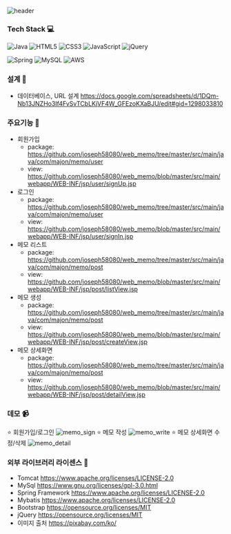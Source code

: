 ![header](https://capsule-render.vercel.app/api?type=egg&color=auto&height=300&section=header&text=Memo&fontSize=90)

### Tech Stack :computer:
![Java](https://img.shields.io/badge/java-%23ED8B00.svg?style=for-the-badge&logo=java&logoColor=white) ![HTML5](https://img.shields.io/badge/html5-%23E34F26.svg?style=for-the-badge&logo=html5&logoColor=white) ![CSS3](https://img.shields.io/badge/css3-%231572B6.svg?style=for-the-badge&logo=css3&logoColor=white) ![JavaScript](https://img.shields.io/badge/javascript-%23323330.svg?style=for-the-badge&logo=javascript&logoColor=%23F7DF1E) ![jQuery](https://img.shields.io/badge/jquery-%230769AD.svg?style=for-the-badge&logo=jquery&logoColor=white)

![Spring](https://img.shields.io/badge/spring-%236DB33F.svg?style=for-the-badge&logo=spring&logoColor=white) ![MySQL](https://img.shields.io/badge/mysql-%2300f.svg?style=for-the-badge&logo=mysql&logoColor=white) ![AWS](https://img.shields.io/badge/AWS-%23FF9900.svg?style=for-the-badge&logo=amazon-aws&logoColor=white)
### 설계 :wrench:
- 데이터베이스, URL 설계
https://docs.google.com/spreadsheets/d/1DQm-Nb13JNZHo3If4FvSvTCbLKjVF4W_GFEzoKXaBJU/edit#gid=1298033810
### 주요기능 :nut_and_bolt:
- 회원가입
  - package: https://github.com/joseph58080/web_memo/tree/master/src/main/java/com/majon/memo/user
  - view: https://github.com/joseph58080/web_memo/blob/master/src/main/webapp/WEB-INF/jsp/user/signUp.jsp
- 로그인
  - package: https://github.com/joseph58080/web_memo/tree/master/src/main/java/com/majon/memo/user
  - view: https://github.com/joseph58080/web_memo/blob/master/src/main/webapp/WEB-INF/jsp/user/signIn.jsp
- 메모 리스트
  - package: https://github.com/joseph58080/web_memo/tree/master/src/main/java/com/majon/memo/post
  - view: https://github.com/joseph58080/web_memo/blob/master/src/main/webapp/WEB-INF/jsp/post/listView.jsp
- 메모 생성
  - package: https://github.com/joseph58080/web_memo/tree/master/src/main/java/com/majon/memo/post
  - view: https://github.com/joseph58080/web_memo/blob/master/src/main/webapp/WEB-INF/jsp/post/createView.jsp
- 메모 상세화면
  - package: https://github.com/joseph58080/web_memo/tree/master/src/main/java/com/majon/memo/post
  - view: https://github.com/joseph58080/web_memo/blob/master/src/main/webapp/WEB-INF/jsp/post/detailView.jsp
### 데모 :video_camera:
:star: 회원가입/로그인 ![memo_sign](https://user-images.githubusercontent.com/55569244/136695486-fe975507-fada-43d5-956c-7a9526cbb82f.gif)
:star: 메모 작성 ![memo_write](https://user-images.githubusercontent.com/55569244/136695501-1f65d350-178c-414a-9960-ad1213861bdc.gif)
:star: 메모 상세화면 수정/삭제 ![memo_detail](https://user-images.githubusercontent.com/55569244/136695518-d638947a-d0c2-4249-9306-452f8ca3016e.gif)
### 외부 라이브러리 라이센스 :book:
- Tomcat https://www.apache.org/licenses/LICENSE-2.0
- MySql https://www.gnu.org/licenses/gpl-3.0.html
- Spring Framework https://www.apache.org/licenses/LICENSE-2.0
- Mybatis https://www.apache.org/licenses/LICENSE-2.0
- Bootstrap https://opensource.org/licenses/MIT
- jQuery https://opensource.org/licenses/MIT
- 이미지 출처 https://pixabay.com/ko/

